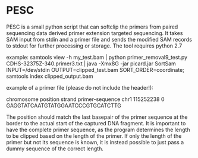# PESC
PESC is a small python script that can softclip the primers from paired sequencing data derived primer extension targeted sequencing.
It takes SAM input from stdin and a primer file and sends the modified SAM records to stdout for further processing or storage.
The tool requires python 2.7

example: samtools view -h my_test.bam | python primer_removal9_test.py CDHS-32375Z-340.primer3.txt | 
java -Xmx8G -jar picard.jar SortSam INPUT=/dev/stdin OUTPUT=clipped_test.bam SORT_ORDER=coordinate; samtools index clipped_output.bam

example of a primer file (please do not include the header!):

chromosome  position  strand  primer-sequence
chr1	115252238	0	GAGGTATCAATGTATGGAATCCCGTGCATCTTG

The position should match the last basepair of the primer sequence at the border to the actual start of the captured DNA fragment. It is important to have the complete primer sequence, as the program determines the length to be clipped based on the length of the primer. If only the length of the primer but not its sequence is known, it is instead possible to just pass a dummy sequence of the correct length.
